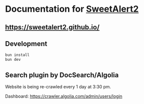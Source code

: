 # Documentation for [SweetAlert2](https://github.com/sweetalert2/sweetalert2)

## https://sweetalert2.github.io/

## Development

```sh
bun install
bun dev
```

## Search plugin by DocSearch/Algolia

Website is being re-crawled every 1 day at 3:30 pm.

Dashboard: https://crawler.algolia.com/admin/users/login
